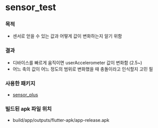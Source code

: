 # sensor_test

### 목적
- 센서로 얻을 수 있는 값과 어떻게 값이 변화하는지 알기 위함

### 결과
- 디바이스를 빠르게 움직이면 userAccelerometer 값이 변화함 (2.5~)
- 어느 축의 값이 어느 정도의 범위로 변화했을 때 충돌이라고 인식할지 고민 필

### 사용한 패키지
- <a href="https://pub.dev/packages/sensors_plus">sensor_plus</a>

### 빌드된 apk 파일 위치
- build/app/outputs/flutter-apk/app-release.apk

